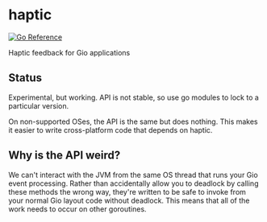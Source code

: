 # haptic

[![Go Reference](https://pkg.go.dev/badge/gioui.org/x/haptic.svg)](https://pkg.go.dev/gioui.org/x/haptic)

Haptic feedback for Gio applications

## Status

Experimental, but working. API is not stable, so use go modules to lock
to a particular version.

On non-supported OSes, the API is the same but does nothing. This makes
it easier to write cross-platform code that depends on haptic.

## Why is the API weird?

We can't interact with the JVM from the same OS thread that runs your Gio
event processing. Rather than accidentally allow you to deadlock by calling
these methods the wrong way, they're written to be safe to invoke from your
normal Gio layout code without deadlock. This means that all of the work
needs to occur on other goroutines.
